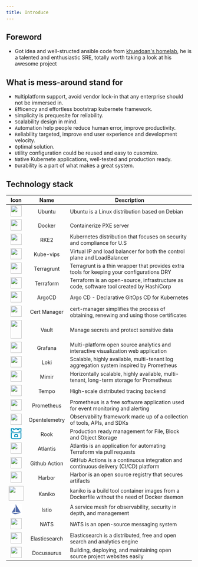 ```yaml
---
title: Introduce
---
```


## Foreword

- Got idea and well-structed ansible code from [khuedoan's homelab](https://github.com/khuedoan/homelab.git), he is a talented and enthusiastic SRE, totally worth taking a look at his awesome project

## What is mess-around stand for

- `M`ultiplatform support, avoid vendor lock-in that any enterprise should not be immersed in.
- `E`fficency and effortless bootstrap kubernete framework.
- `S`implicity is prequesite for reliability.
- `S`calability design in mind.
- `A`utomation help people reduce human error, improve productivity.
- `R`eliability targeted, improve end user experience and development velocity.
- `O`ptimal solution.
- `U`tility configuration could be reused and easy to cusomize.
- `N`ative Kubernete applications, well-tested and production ready.
- `D`urability is a part of what makes a great system.

## Technology stack

| Icon | Name | Description |
| :--: | :--: | ----------- |
| <img src="https://upload.wikimedia.org/wikipedia/commons/thumb/a/ab/Logo-ubuntu_cof-orange-hex.svg/1200px-Logo-ubuntu_cof-orange-hex.svg.png" width="30" height="30" /> | Ubuntu | Ubuntu is a Linux distribution based on Debian |
| <img src="https://www.docker.com/wp-content/uploads/2022/03/vertical-logo-monochromatic.png" width="30" height="30" /> | Docker | Containerize PXE server |
| <img src="https://www.suse.com/c/wp-content/uploads/2022/06/RKE.jpeg" width="30" height="30" /> | RKE2 | Kubernetes distribution that focuses on security and compliance for U.S |
| <img src="https://kube-vip.io/images/kube-vip.png" width="30" height="30" /> | Kube-vips | Virtual IP and load balancer for both the control plane and LoadBalancer |
| <img src="https://global.discourse-cdn.com/standard11/uploads/gruntwork/original/1X/451c24614aece67849fd62d0432d77ecd00735c6.png" width="30" height="30" /> | Terragrunt | Terragrunt is a thin wrapper that provides extra tools for keeping your configurations DRY |
| <img src="https://avatars.githubusercontent.com/u/52939924?v=4" width="30" height="30" /> | Terraform | Terraform is an open-source, infrastructure as code, software tool created by HashiCorp |
| <img src="https://cncf-branding.netlify.app/img/projects/argo/icon/color/argo-icon-color.png" width="30" height="30" /> | ArgoCD | Argo CD - Declarative GitOps CD for Kubernetes |
| <img src="https://cert-manager.io/images/cert-manager-logo-icon.svg" width="30" height="30" /> | Cert Manager | cert-manager simplifies the process of obtaining, renewing and using those certificates |
| <img src="https://www.datocms-assets.com/2885/1620155128-brandhcvaultverticalcolor.svg" width="30" height="50" /> | Vault | Manage secrets and protect sensitive data |
| <img src="https://grafana.com/static/img/menu/grafana2.svg" width="30" height="30" /> | Grafana | Multi-platform open source analytics and interactive visualization web application |
| <img src="https://grafana.com/static/img/menu/loki.svg" width="30" height="30" /> | Loki | Scalable, highly available, multi-tenant log aggregation system inspired by Prometheus |
| <img src="https://grafana.com/static/img/logos/logo-mimir.svg" width="30" height="30" /> | Mimir | Horizontally scalable, highly available, multi-tenant, long-term storage for Prometheus |
| <img src="https://grafana.com/static/assets/img/logos/grafana-tempo.svg" width="30" height="30" /> | Tempo | High-scale distributed tracing backend |
| <img src="https://grafana.com/static/img/menu/prometheus.svg" width="30" height="30" /> | Prometheus | Prometheus is a free software application used for event monitoring and alerting |
| <img src="https://cncf-branding.netlify.app/img/projects/opentelemetry/icon/color/opentelemetry-icon-color.png" width="30" height="30" /> | Opentelemetry | Observability framework made up of a collection of tools, APIs, and SDKs |
| <img src="https://raw.githubusercontent.com/cncf/artwork/d2ed716cc0769e6c65d2e58f9a503fca02b60a56/projects/rook/icon/color/rook-icon-color.svg" width="30" height="30" /> | Rook | Production ready management for File, Block and Object Storage |
| <img src="https://avatars.githubusercontent.com/u/32311288?s=280&v=4" width="30" height="30" /> | Atlantis | Atlantis is an application for automating Terraform via pull requests |
| <img src="https://avatars.githubusercontent.com/u/44036562?s=280&v=4" width="30" height="30" /> | Github Action | GitHub Actions is a continuous integration and continuous delivery (CI/CD) platform |
| <img src="https://cncf-branding.netlify.app/img/projects/harbor/icon/color/harbor-icon-color.svg" width="30" height="30" /> | Harbor | Harbor is an open source registry that secures artifacts |
| <img src="https://gitlab.com/uploads/-/system/project/avatar/22284858/kaniko.png" width="40" height="40" /> | Kaniko | kaniko is a build tool container images from a Dockerfile without the need of Docker daemon |
| <img src="https://github.com/cncf/artwork/raw/master/projects/istio/icon/white/istio-icon-white.png" width="30" height="30" /> | Istio | A service mesh for observability, security in depth, and management |
| <img src="https://cncf-branding.netlify.app/img/projects/nats/icon/color/nats-icon-color.png" width="30" height="30" /> | NATS | NATS is an open-source messaging system |
| <img src="https://www.elastic.co/favicon-32x32.png" width="30" height="30" /> | Elasticsearch | Elasticsearch is a distributed, free and open search and analytics engine |
| <img src="https://d33wubrfki0l68.cloudfront.net/c088b7acfcf11100903c44fe44f2f2d7e0f30531/47727/img/docusaurus.svg" width="30" height="30" /> | Docusaurus | Building, deploying, and maintaining open source project websites easily |
